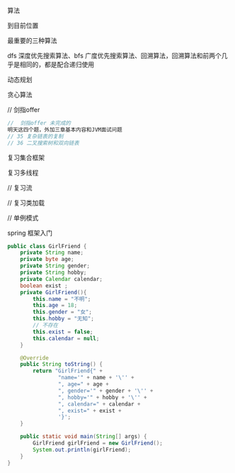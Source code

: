 算法

到目前位置 

最重要的三种算法

dfs 深度优先搜索算法、bfs 广度优先搜索算法、回溯算法，回溯算法和前两个几乎是相同的，都是配合递归使用

动态规划

贪心算法

// 剑指offer 

```java
//  剑指offer 未完成的
明天这四个题，外加三章基本内容和JVM面试问题
// 35 复杂链表的复制
// 36 二叉搜索树和双向链表


```

复习集合框架

复习多线程

// 复习流

// 复习类加载

//  单例模式

spring 框架入门

```java
public class GirlFriend {
    private String name;
    private byte age;
    private String gender;
    private String hobby;
    private Calendar calendar;
    boolean exist ;
    private GirlFriend(){
        this.name = "不明";
        this.age = 18;
        this.gender = "女";
        this.hobby = "无知";
        // 不存在
        this.exist = false;
        this.calendar = null;
    }

    @Override
    public String toString() {
        return "GirlFriend{" +
                "name='" + name + '\'' +
                ", age=" + age +
                ", gender='" + gender + '\'' +
                ", hobby='" + hobby + '\'' +
                ", calendar=" + calendar +
                ", exist=" + exist +
                '}';
    }

    public static void main(String[] args) {
        GirlFriend girlFriend = new GirlFriend();
        System.out.println(girlFriend);
    }
}
```

